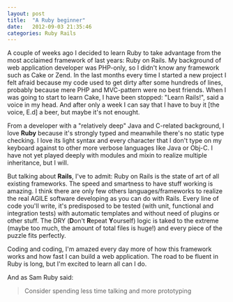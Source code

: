 ```yaml
---
layout: post
title:  "A Ruby beginner"
date:   2012-09-03 21:35:46
categories: Ruby Rails
---
```


A couple of weeks ago I decided to learn Ruby to take advantage from the most acclaimed framework of last years: Ruby on Rails.
My background of web application developer was PHP-only, so I didn't know any framework such as Cake or Zend.
In the last months every time I started a new project I felt afraid because my code used to get dirty after some hundreds of lines, probably because mere PHP and MVC-pattern were no best friends.
When I was going to start to learn Cake, I have been stopped: "Learn Rails!", said a voice in my head. And after only a week I can say that I have to buy it [the voice, E.d] a beer, but maybe it's not enought.

From a developer with a "relatively deep" Java and C-related background, I love **Ruby** because it's strongly typed and meanwhile there's no static type checking.
I love its light syntax and every character that I don't type on my keyboard against to other more verbose languages like Java or Obj-C.
I have not yet played deeply with modules and mixin to realize multiple inheritance, but I will.

But talking about **Rails**, I've to admit: Ruby on Rails is the state of art of all existing frameworks.
The speed and smartness to have stuff working is amazing. I think there are only few others languages/frameworks to realize the real AGILE software developing as you can do with Rails.
Every line of code you'll write, it's predisposed to be tested (with unit, functional and integration tests) with automatic templates and without need of plugins or other stuff.
The DRY (**D**on't **R**epeat **Y**ourself) logic is taked to the extreme (maybe too much, the amount of total files is huge!) and every piece of the puzzle fits perfectly.

Coding and coding, I'm amazed every day more of how this framework works and how fast I can build a web application. The road to be fluent in Ruby is long, but I'm excited to learn all can I do.

And as Sam Ruby said:

>Consider spending less time talking and more prototyping